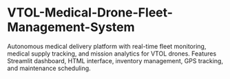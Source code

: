 # VTOL-Medical-Drone-Fleet-Management-System
Autonomous medical delivery platform with real-time fleet monitoring, medical supply tracking, and mission analytics for VTOL drones. Features Streamlit dashboard, HTML interface, inventory management, GPS tracking, and maintenance scheduling.
